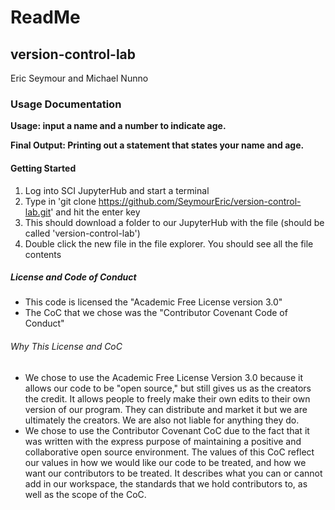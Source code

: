 # ReadMe

## version-control-lab
Eric Seymour and Michael Nunno

### Usage Documentation
**Usage: input a name and a number to indicate age.**

**Final Output: Printing out a statement that states your name and age.**

#### Getting Started
1. Log into SCI JupyterHub and start a terminal
2. Type in 'git clone https://github.com/SeymourEric/version-control-lab.git' and hit the enter key
3. This should download a folder to our JupyterHub with the file (should be called 'version-control-lab')
4. Double click the new file in the file explorer. You should see all the file contents

##### License and Code of Conduct
* This code is licensed the "Academic Free License version 3.0"
* The CoC that we chose was the "Contributor Covenant Code of Conduct"

###### Why This License and CoC
* We chose to use the Academic Free License Version 3.0 because it allows our code to be "open source," but still gives us as the creators the credit. It allows people to freely make their own edits to their own version of our program. They can distribute and market it but we are ultimately the creators. We are also not liable for anything they do.
* We chose to use the Contributor Covenant CoC due to the fact that it was written with the express purpose of maintaining a positive and collaborative open source environment. The values of this CoC reflect our values in how we would like our code to be treated, and how we want our contributors to be treated. It describes what you can or cannot add in our workspace, the standards that we hold contributors to, as well as the scope of the CoC.
